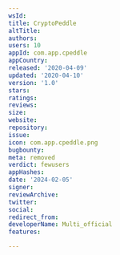 ```yaml
---
wsId: 
title: CryptoPeddle
altTitle: 
authors: 
users: 10
appId: com.app.cpeddle
appCountry: 
released: '2020-04-09'
updated: '2020-04-10'
version: '1.0'
stars: 
ratings: 
reviews: 
size: 
website: 
repository: 
issue: 
icon: com.app.cpeddle.png
bugbounty: 
meta: removed
verdict: fewusers
appHashes: 
date: '2024-02-05'
signer: 
reviewArchive: 
twitter: 
social: 
redirect_from: 
developerName: Multi_official
features: 

---
```


